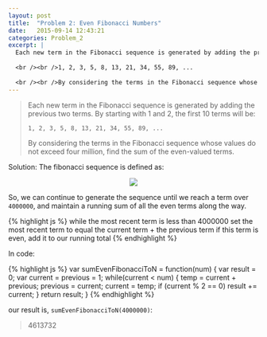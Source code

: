 ```yaml
---
layout: post
title:  "Problem 2: Even Fibonacci Numbers"
date:   2015-09-14 12:43:21
categories: Problem_2
excerpt: |
  Each new term in the Fibonacci sequence is generated by adding the previous two terms. By starting with 1 and 2, the first 10 terms will be:
  
  <br /><br />1, 2, 3, 5, 8, 13, 21, 34, 55, 89, ...
  
  <br /><br />By considering the terms in the Fibonacci sequence whose values do not exceed four million, find the sum of the even-valued terms.
---
```


> Each new term in the Fibonacci sequence is generated by adding the previous two terms. By starting with 1 and 2, the first 10 terms will be:
> 
> `1, 2, 3, 5, 8, 13, 21, 34, 55, 89, ...`
> 
> By considering the terms in the Fibonacci sequence whose values do not exceed four million, find the sum of the even-valued terms.

Solution: The fibonacci sequence is defined as:
<p align="center">
  <img src="../../../../Problem_2/math/fib.png" />
</p>

So, we can continue to generate the sequence until we reach a term over `4000000`, and maintain a running sum of all the even terms along the way.

{% highlight js %}
while the most recent term is less than 4000000
  set the most recent term to equal the current term + the previous term
  if this term is even, add it to our running total
{% endhighlight %}

In code:

{% highlight js %}
var sumEvenFibonacciToN = function(num) {
  var result = 0;
  var current = previous = 1;
  while(current < num) {
    temp = current + previous;
    previous = current;
    current = temp;
    if (current % 2 == 0)
      result += current;
  }
  return result;
}
{% endhighlight %}

our result is, `sumEvenFibonacciToN(4000000)`:

> 4613732

